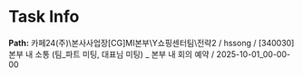 # Task Info

**Path:** 카페24(주)\본사사업장\[CG]MI본부\Y쇼핑센터팀\전략2 / hssong / [340030] 본부 내 소통 (팀_파트 미팅, 대표님 미팅) _ 본부 내 회의 예약 / 2025-10-01_00-00-00

